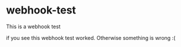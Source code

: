 # webhook-test
This is a webhook test

if you see this webhook test worked. Otherwise something is wrong :(


